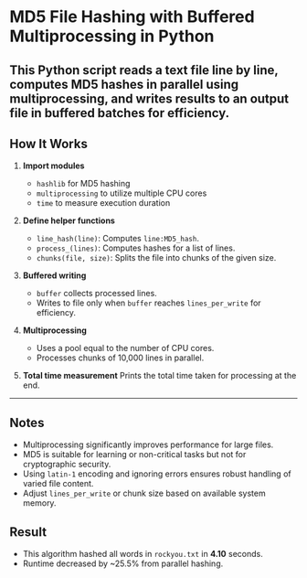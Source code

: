 # MD5 File Hashing with Buffered Multiprocessing in Python

This Python script reads a text file line by line, computes MD5 hashes in parallel using multiprocessing, and writes results to an output file in buffered batches for efficiency.
---

## How It Works

1. **Import modules**

   * `hashlib` for MD5 hashing
   * `multiprocessing` to utilize multiple CPU cores
   * `time` to measure execution duration

2. **Define helper functions**

   * `line_hash(line)`: Computes `line:MD5_hash`.
   * `process_(lines)`: Computes hashes for a list of lines.
   * `chunks(file, size)`: Splits the file into chunks of the given size.

3. **Buffered writing**

   * `buffer` collects processed lines.
   * Writes to file only when `buffer` reaches `lines_per_write` for efficiency.

4. **Multiprocessing**

   * Uses a pool equal to the number of CPU cores.
   * Processes chunks of 10,000 lines in parallel.

5. **Total time measurement**
   Prints the total time taken for processing at the end.

---
## Notes

* Multiprocessing significantly improves performance for large files.
* MD5 is suitable for learning or non-critical tasks but not for cryptographic security.
* Using `latin-1` encoding and ignoring errors ensures robust handling of varied file content.
* Adjust `lines_per_write` or chunk size based on available system memory.

## Result
* This algorithm hashed all words in `rockyou.txt` in  **4.10** seconds.
* Runtime decreased by ~25.5% from parallel hashing.
